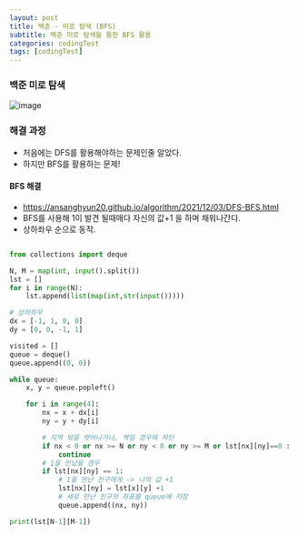 ```yaml
---
layout: post
title: 백준 - 미로 탐색 (BFS)
subtitle: 백준 미로 탐색을 통한 BFS 활용
categories: codingTest
tags: [codingTest]
---
```


### 백준 미로 탐색

![image](https://user-images.githubusercontent.com/62547169/144807220-b48cc7e3-81b3-4305-98a8-e3951531799e.png)


### 해결 과정

- 처음에는 DFS를 활용해야하는 문제인줄 알았다.
- 하지만 BFS를 활용하는 문제!

#### BFS 해결

- https://ansanghyun20.github.io/algorithm/2021/12/03/DFS-BFS.html 
- BFS를 사용해 1이 발견 될때매다 자신의 값+1 을 하며 채워나간다.
- 상하좌우 순으로 동작.

```python

from collections import deque

N, M = map(int, input().split())
lst = []
for i in range(N):
    lst.append(list(map(int,str(input()))))

# 상하좌우
dx = [-1, 1, 0, 0]
dy = [0, 0, -1, 1]

visited = []
queue = deque()
queue.append((0, 0))

while queue:
    x, y = queue.popleft()

    for i in range(4):
        nx = x + dx[i]
        ny = y + dy[i]

        # 지역 밖을 벗어나거나, 벽일 경우에 차단            
        if nx < 0 or nx >= N or ny < 0 or ny >= M or lst[nx][ny]==0 :
            continue
        # 1을 만났을 경우
        if lst[nx][ny] == 1:
            # 1을 만난 친구에게 -> 나의 값 +1
            lst[nx][ny] = lst[x][y] +1
            # 새로 만난 친구의 좌표를 queue에 저장
            queue.append((nx, ny))

print(lst[N-1][M-1])



```



